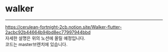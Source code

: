 # walker
------
https://cerulean-fortnight-2cb.notion.site/Walker-flutter-2acbc92b44664b94bd8ec77997944bbd</br>
자세한 설명은 위의 노션에 올릴 예정입니다.</br>
코드는 master브렌치에 있습니다.
